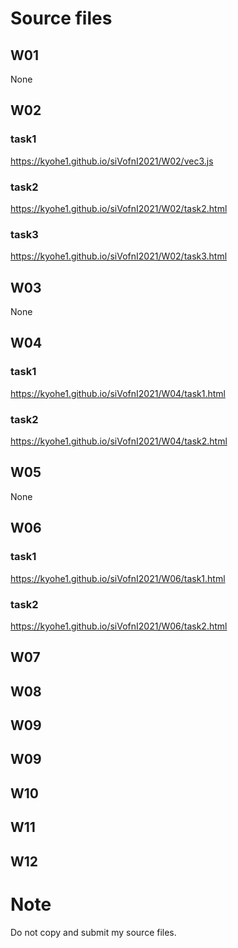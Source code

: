 # Source files
## W01

None

## W02

### task1
<a href="https://kyohe1.github.io/siVofnI2021/W02/vec3.js">https://kyohe1.github.io/siVofnI2021/W02/vec3.js<a>

### task2
<a href="https://kyohe1.github.io/siVofnI2021/W02/task2.html">https://kyohe1.github.io/siVofnI2021/W02/task2.html<a>

### task3
<a href="https://kyohe1.github.io/siVofnI2021/W02/task3.html">https://kyohe1.github.io/siVofnI2021/W02/task3.html<a>


## W03

None

## W04

### task1
<a href="https://kyohe1.github.io/siVofnI2021/W04/task1.html">https://kyohe1.github.io/siVofnI2021/W04/task1.html<a>

### task2
<a href="https://kyohe1.github.io/siVofnI2021/W04/task2.html">https://kyohe1.github.io/siVofnI2021/W04/task2.html<a>
  
  
## W05

None

## W06

### task1
<a href="https://kyohe1.github.io/siVofnI2021/W06/task1.html">https://kyohe1.github.io/siVofnI2021/W06/task1.html<a>

### task2
<a href="https://kyohe1.github.io/siVofnI2021/W06/task2.html">https://kyohe1.github.io/siVofnI2021/W06/task2.html<a>
## W07


## W08


## W09


## W09


## W10


## W11


## W12


# Note

Do not copy and submit my source files.

